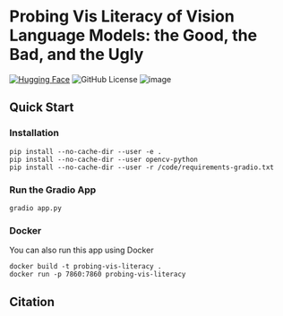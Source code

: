 # Probing Vis Literacy of Vision Language Models: the Good, the Bad, and the Ugly

[![Hugging Face](https://img.shields.io/badge/HuggingFace-InsightLab-yellow?logo=huggingface)](https://huggingface.co/uw-insight-lab)
![GitHub License](https://img.shields.io/github/license/AustingDong/Probing-Vis-Literacy-of-Vision-Language-Models)
![image](https://github.com/AustingDong/Probing-Vis-Literacy-of-Vision-Language-Models/examples/placeholder.png)

## Quick Start

### Installation

```shell
pip install --no-cache-dir --user -e .
pip install --no-cache-dir --user opencv-python
pip install --no-cache-dir --user -r /code/requirements-gradio.txt
```

### Run the Gradio App

```shell
gradio app.py
```

### Docker

You can also run this app using Docker

```shell
docker build -t probing-vis-literacy .
docker run -p 7860:7860 probing-vis-literacy
```

## Citation
